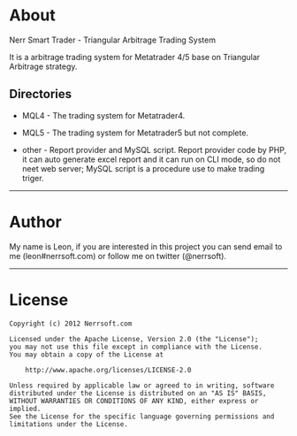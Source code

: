 # About

Nerr Smart Trader - Triangular Arbitrage Trading System

It is a arbitrage trading system for Metatrader 4/5 base on Triangular Arbitrage strategy.


## Directories

* MQL4 - The trading system for Metatrader4.

* MQL5 - The trading system for Metatrader5 but not complete.

* other - Report provider and MySQL script. Report provider code by PHP, it can auto generate excel report and it can run on CLI mode, so do not neet web server; MySQL script is a procedure use to make trading triger.

- - -

# Author

My name is Leon, if you are interested in this project you can send email to me (leon#nerrsoft.com) or follow me on twitter (@nerrsoft).

- - -

# License

	Copyright (c) 2012 Nerrsoft.com

	Licensed under the Apache License, Version 2.0 (the "License");
	you may not use this file except in compliance with the License.
	You may obtain a copy of the License at

		http://www.apache.org/licenses/LICENSE-2.0

	Unless required by applicable law or agreed to in writing, software
	distributed under the License is distributed on an "AS IS" BASIS,
	WITHOUT WARRANTIES OR CONDITIONS OF ANY KIND, either express or implied.
	See the License for the specific language governing permissions and
	limitations under the License.